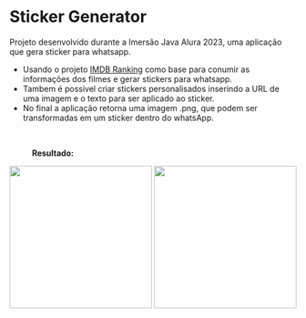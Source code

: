 # Sticker Generator

 Projeto desenvolvido durante a Imersão Java Alura 2023, uma aplicação que gera sticker para whatsapp.

* Usando o projeto <a href="https://github.com/ViniciusMiguell/IMDB-Ranking">IMDB Ranking</a> como base para conumir as informações dos filmes e gerar stickers para whatsapp.
* Tambem é possivel criar stickers personalisados inserindo a URL de uma imagem e o texto para ser aplicado ao sticker.
* No final a aplicação retorna uma imagem .png, que podem ser transformadas em um sticker dentro do whatsApp.
<br>

&nbsp;&nbsp;&nbsp;&nbsp; &nbsp;&nbsp;&nbsp;&nbsp; __Resultado:__

<p align="center">
  <img src="https://cdn.discordapp.com/attachments/802375742947328010/1090349098177142957/Top_Gun-_Maverick.png" width="250" />
  <img src="https://lh3.googleusercontent.com/-bZ8HvWJ8OcfyQOhUYwIwhhSWyyKqtoKujFyaAIhE77JKm0o2eInke5bksaYTIEnsmbBf_dFOVh9fvg5PMkFWy7t3KKlJ4xKx3eOOlG7acy4rDzUHv8MMgEx6YJ3O5DEuXRBbA_EyWjGVrSNGHggfFp80w5BwSeXA6n5VqI7D8mc0jgjJFEGShG-Dzo_-PrfykmgPQF0-p5CTQ_zeQrJRQlxzoVwfGg074zZY9C68xbYkwNi_Yb8O4ZiEvBVVBDhhzirTLkL-Qxaf5T-1GVB2ri-OL8xuURdg8y-lZrvn3JyEvGqOSlrjrETaBOPkDOQ-3KFNcDl1OiXIFU6Ih_uSs9JCxrurv8bZenBS4WdD7aN283xE47QwerPL12pfH4jROE-tNpnjQTC4Olqhs-FM5QcqKn9NTz7vo4PLuPOBCGJnj79u7x0D_tYM_Ps_SBBH1zFfRU1lG7SuRJPBh8yDRqnm8MLx8NNoOpNe4j0fl3XGxC9pnZZTLkfjc78W53NOPZFwCVuzQR6DsKpQwPHBgzFzFmA9qnqULV4csN3MQQEz-ZFsfzySf3kPk4MTVaSDUtg7pr5hR4eCLbsoVUEMYPaU1my3xEw8iOwjrZLzwDv_vGtBalxmSzwgBgu7qb1XWrjX7-1jMLx_Cq1iYvZU1JPN_2Dd0NCBlwUqBav-jLQMwu_-vWcQvmExhz3hNFZBwtrR6x9TmwbaO44f4reNogUBdNzZB5AbOioh5ELqjeKgQMcI05Lt2kP1fk6mJhN1Ra6KXKliLMk1Hpq3tFTOoD48Ehg9aDTfs-J7PvhTfabIsMA96xzu0-PULSnfpmQU2Oo4TcQTmqOC1df8iZJUydz47SXWhO9Yxy_qRDioM8YcJpRQsm78lWrz_hHxbFW-30yStimgKhdpb2IxXmaZDTK7TqnmhvxAGPb6UeyHOUR0ofihzjzMv8EfyoxCM9wBxTa9aYLtMenVSb2tNBnlNIGciAq3PXDACAP2ksrJCI-MikqLSAFqOZ9H-ZU3zqh-qF9w6_x6GFm6tgC3KXrsWAV9167=w583-h949-s-no?authuser=0" width="250" /> 
</p>



